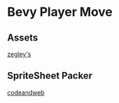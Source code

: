 # Bevy Player Move

## Assets

[zegley's](https://zegley.itch.io/2d-platformermetroidvania-asset-pack)

## SpriteSheet Packer

[codeandweb](https://www.codeandweb.com/free-sprite-sheet-packer)